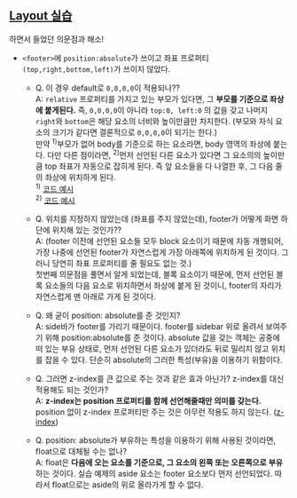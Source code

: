 ## [Layout 실습](http://poiemaweb.com/css3-layout)
하면서 들었던 의문점과 해소!

- ```<footer>```에 ```position:absolute```가 쓰이고 좌표 프로퍼티```(top,right,bottom,left)```가 쓰이지 않았다.  

  - Q. 이 경우 default로 ```0,0,0,0```이 적용되나??  
    A: ```relative``` 프로퍼티를 가지고 있는 부모가 있다면, 그 **부모를 기준으로 좌상에 붙게된다.** 즉, ```0,0,0,0```이 아니라 ```top:0, left:0``` 의 값을 갖고 나머지 ```right```와 ```bottom```은 해당 요소의 너비와 높이만큼만 차지한다. (부모와 자식 요소의 크기가 같다면 결론적으로 ```0,0,0,0```이 되기는 한다.)  
    만약 <sup>1)</sup>부모가 없어 body를 기준으로 하는 요소라면, body 영역의 좌상에 붙는다. 다만 다른 점이라면, <sup>2)</sup>먼저 선언된 다른 요소가 있다면 그 요소의의 높이만큼 top 좌표가 자동으로 잡히게 된다. 즉 앞 요소들을 다 나열한 후, 그 다음 줄의 좌상에 위치하게 된다.  
    <sup>1)</sup> [코드 예시](absolute-1.html)  
    <sup>2)</sup> [코드 예시](absolute-2.html)

  - Q. 위치를 지정하지 않았는데 (좌표를 주지 않았는데), footer가 어떻게 화면 하단에 위치해 있는 것인가??  
    A: (footer 이전에 선언된 요소들 모두 block 요소이기 때문에 자동 개행되어, 가장 나중에 선언된 footer가 자연스럽게 가장 아래쪽에 위치하게 된 것이다. 그러니 당연히 좌표 프로퍼티를 줄 필요도 없는 것.)  
    첫번째 의문점을 풀면서 알게 되었는데, 블록 요소이기 때문에, 먼저 선언된 블록 요소들의 다음 요소로 위치하면서 좌상에 붙게 된 것이니, footer의 자리가 자연스럽게 맨 아래로 가게 된 것이다.

  - Q. 왜 굳이 position: absolute를 준 것인지?  
    A: side바가 footer를 가리기 때문이다. footer를 sidebar 위로 올려서 보여주기 위해 position:absolute를 준 것이다. absolute 값을 갖는 객체는 공중에 떠 있는 부유 상태로, 먼저 선언된 다른 요소가 있더라도 뒤로 밀리지 않고 위치를 잡을 수 있다. 단순히 absolute의 그러한 특성(부유)을 이용하기 위함이다.

  - Q. 그러면 z-index를 큰 값으로 주는 것과 같은 효과 아닌가? z-index를 대신 적용해도 되는 것인가?  
    A: **z-index는 position 프로퍼티를 함께 선언해줄때만 의미를 갖는다.** position 없이 z-index 프로퍼티만 주는 것은 아무런 작용도 하지 않는다. ([z-index](https://developer.mozilla.org/ko/docs/Web/CSS/Understanding_z-index/Adding_z-index))

  - Q. position: absolute가 부유하는 특성을 이용하기 위해 사용된 것이라면, float으로 대체될 수는 없나?  
    A: float은 **다음에 오는 요소를 기준으로, 그 요소의 왼쪽 또는 오른쪽으로 부유**하는 것이다. 실습 예제의 aside 요소는 footer 요소보다 먼저 선언되었다. 따라서 float으로는 aside의 위로 올라가게 할 수 없다. 